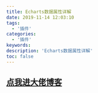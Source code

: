 ```yaml
---
title: Echarts数据属性详解
date: 2019-11-14 12:03:10
tags:
  - '插件'
categories:
  - '插件'
keywords:
description: 'Echarts数据属性详解'
toc: false
---
```


## [点我进大佬博客](https://blog.csdn.net/luanpeng825485697/article/details/76739958)
